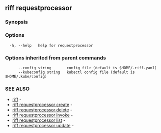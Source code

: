 ## riff requestprocessor



### Synopsis



### Options

```
  -h, --help   help for requestprocessor
```

### Options inherited from parent commands

```
      --config string       config file (default is $HOME/.riff.yaml)
      --kubeconfig string   kubectl config file (default is $HOME/.kube/config)
```

### SEE ALSO

* [riff](riff.md)	 - 
* [riff requestprocessor create](riff_requestprocessor_create.md)	 - 
* [riff requestprocessor delete](riff_requestprocessor_delete.md)	 - 
* [riff requestprocessor invoke](riff_requestprocessor_invoke.md)	 - 
* [riff requestprocessor list](riff_requestprocessor_list.md)	 - 
* [riff requestprocessor update](riff_requestprocessor_update.md)	 - 

